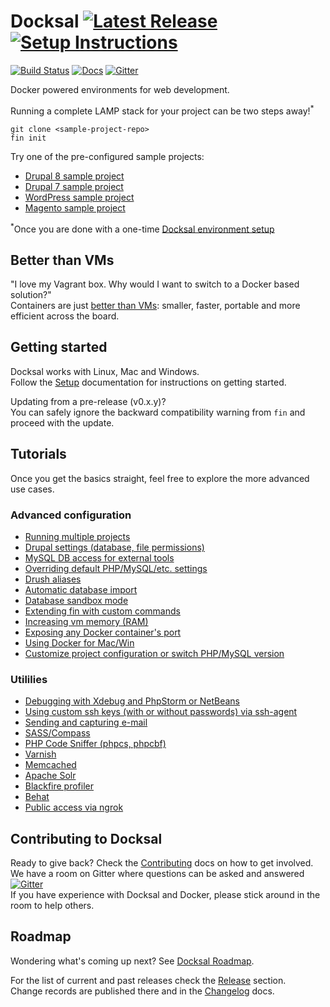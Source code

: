 # Docksal [![Latest Release](https://img.shields.io/github/release/docksal/docksal.svg?style=flat-square)](https://github.com/docksal/docksal/releases/latest) [![Setup Instructions](https://img.shields.io/badge/%E2%9A%99-%20Setup%20Instructions%20-blue.svg)](https://github.com/docksal/docksal/blob/develop/docs/env-setup.md)

[![Build Status](https://img.shields.io/travis/docksal/docksal.svg?style=flat-square)](https://travis-ci.org/docksal/docksal)
[![Docs](https://readthedocs.org/projects/docksal/badge?version=master&style=flat-square)](http://docksal.readthedocs.io/en/master)
[![Gitter](https://img.shields.io/gitter/room/docksal/community-support.svg?style=flat-square)](https://gitter.im/docksal/community-support)

Docker powered environments for web development.  

Running a complete LAMP stack for your project can be two steps away!<sup>*</sup>

```
git clone <sample-project-repo>
fin init
```

Try one of the pre-configured sample projects:

- [Drupal 8 sample project](https://github.com/docksal/drupal8)
- [Drupal 7 sample project](https://github.com/docksal/drupal7)
- [WordPress sample project](https://github.com/docksal/wordpress)
- [Magento sample project](https://github.com/docksal/magento)

<sup>*</sup>Once you are done with a one-time [Docksal environment setup](/docs/env-setup.md)


## Better than VMs

"I love my Vagrant box. Why would I want to switch to a Docker based solution?"  
Containers are just [better than VMs](https://github.com/docker/docker#better-than-vms): 
smaller, faster, portable and more efficient across the board.


<a name="setup"></a>
<a name="updates"></a>
## Getting started

Docksal works with Linux, Mac and Windows.  
Follow the [Setup](/docs/setup.md) documentation for instructions on getting started. 

Updating from a pre-release (v0.x.y)?  
You can safely ignore the backward compatibility warning from `fin` and proceed with the update.

<a name="instructions"></a>
## Tutorials

Once you get the basics straight, feel free to explore the more advanced use cases. 

### Advanced configuration
- [Running multiple projects](/docs/multiple-projects.md)
- [Drupal settings (database, file permissions)](/docs/drupal-settings.md)
- [MySQL DB access for external tools](/docs/db-access.md)
- [Overriding default PHP/MySQL/etc. settings](/docs/settings.md)
- [Drush aliases](/docs/drush-aliases.md)
- [Automatic database import](docs/db-import.md)
- [Database sandbox mode](/docs/db-sandbox.md)
- [Extending fin with custom commands](/docs/custom-commands.md)
- [Increasing vm memory (RAM)](/docs/vm.md)
- [Exposing any Docker container's port](/docs/expose-port.md)
- [Using Docker for Mac/Win](/docs/env-setup-native.md)
- [Customize project configuration or switch PHP/MySQL version](/docs/project-customize.md)

### Utililies
- [Debugging with Xdebug and PhpStorm or NetBeans](/docs/xdebug.md)
- [Using custom ssh keys (with or without passwords) via ssh-agent](/docs/ssh-agent.md)
- [Sending and capturing e-mail](/docs/mail.md)
- [SASS/Compass](/docs/sass.md)
- [PHP Code Sniffer (phpcs, phpcbf)](/docs/phpcs.md)
- [Varnish](/docs/varnish.md)
- [Memcached](/docs/memcached.md)
- [Apache Solr](/docs/apache-solr.md)
- [Blackfire profiler](/docs/blackfire.md)
- [Behat](/docs/behat.md)
- [Public access via ngrok](/docs/public-access.md)


## Contributing to Docksal

Ready to give back? Check the [Contributing](CONTRIBUTING.md) docs on how to get involved.  
We have a room on Gitter where questions can be asked and answered 
[![Gitter](https://img.shields.io/gitter/room/docksal/community-support.svg?style=flat-square)](https://gitter.im/docksal/community-support)  
If you have experience with Docksal and Docker, please stick around in the room to help others.


## Roadmap

Wondering what's coming up next? See [Docksal Roadmap](ROADMAP.md).

For the list of current and past releases check the [Release](https://github.com/docksal/docksal/releases) section.  
Change records are published there and in the [Changelog](CHANGELOG.md) docs. 
